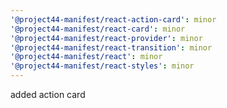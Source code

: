 ```yaml
---
'@project44-manifest/react-action-card': minor
'@project44-manifest/react-card': minor
'@project44-manifest/react-provider': minor
'@project44-manifest/react-transition': minor
'@project44-manifest/react': minor
'@project44-manifest/react-styles': minor
---
```


added action card
